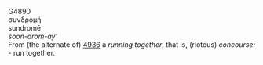 <body>
  <p>G4890<br>  συνδρομή  <br> sundromē  <br><i>soon-drom-ay‘ </i><br>From (the alternate of) <a href="g4936.htm">4936</a>  a <i>running</i> <i>together</i>, that is, (riotous) <i>concourse:</i> - run together.<br></p>
 </body>